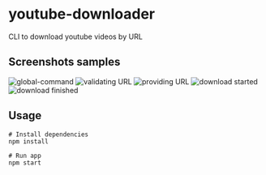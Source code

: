 # youtube-downloader
 CLI to download youtube videos by URL

## Screenshots samples
![global-command](https://user-images.githubusercontent.com/48655310/127629906-5a1f56f4-9281-4b64-95aa-1dd4c290a014.png)
![validating URL](https://user-images.githubusercontent.com/48655310/127629944-c876cb56-103e-4c20-9d60-c98a0364661b.png)
![providing URL](https://user-images.githubusercontent.com/48655310/127629974-fc962789-dcee-4c90-9672-f896630471f5.png)
![download started](https://user-images.githubusercontent.com/48655310/127629998-a83109df-f797-4bb8-9df1-7e8643521d0b.png)
![download finished](https://user-images.githubusercontent.com/48655310/127630011-f7b6c8cb-97f2-48d3-acdd-6b1d909ccbb3.png)


## Usage

```
# Install dependencies
npm install
```

```
# Run app
npm start
```
